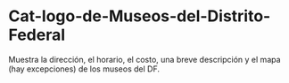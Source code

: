 # Cat-logo-de-Museos-del-Distrito-Federal
Muestra la dirección, el horario, el costo, una breve descripción y el mapa (hay excepciones) de los museos del DF.
